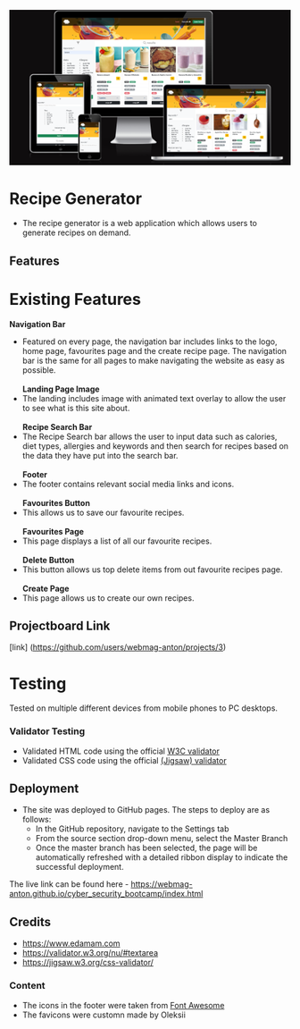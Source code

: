 ![Our Recipe App Responsive Mockup](https://github.com/webmag-anton/recipes_app_bootcamp/blob/main/assets/images/responsive-mockup.png)
# Recipe Generator
- The recipe generator is a web application which allows users to generate recipes on demand.

## Features
# Existing Features
 __Navigation Bar__ <br/>
- Featured on every page, the navigation bar includes links to the logo, home page, favourites page and the create recipe page. The navigation bar is the same for all pages to make navigating the website as easy as possible.<br/><br/>
 __Landing Page Image__ <br/>
- The landing includes image with animated text overlay to allow the user to see what is this site about.<br/><br/>
 __Recipe Search Bar__ <br/>
- The Recipe Search bar allows the user to input data such as calories, diet types, allergies and keywords and then search for recipes based on the data they have put into the search bar.<br/><br/>
 __Footer__ <br/>
- The footer contains relevant social media links and icons.<br/><br/>
 __Favourites Button__ <br/>
- This allows us to save our favourite recipes.<br/><br/>
 __Favourites Page__ <br/>
- This page displays a list of all our favourite recipes.<br/><br/>
 __Delete Button__ <br/>
- This button allows us top delete items from out favourite recipes page.<br/><br/>
 __Create Page__ <br/>
- This page allows us to create our own recipes.<br/>

## Projectboard Link
[link] (https://github.com/users/webmag-anton/projects/3)

# Testing
Tested on multiple different devices from mobile phones to PC desktops.

### Validator Testing 

- Validated HTML code using the official [W3C validator](https://validator.w3.org/nu/?doc=https%3A%2F%2Fcode-institute-org.github.io%2Flove-running-2.0%2Findex.html)
- Validated CSS code using the official [(Jigsaw) validator](https://jigsaw.w3.org/css-validator/validator?uri=https%3A%2F%2Fvalidator.w3.org%2Fnu%2F%3Fdoc%3Dhttps%253A%252F%252Fcode-institute-org.github.io%252Flove-running-2.0%252Findex.html&profile=css3svg&usermedium=all&warning=1&vextwarning=&lang=en#css)

## Deployment

- The site was deployed to GitHub pages. The steps to deploy are as follows: 
  - In the GitHub repository, navigate to the Settings tab 
  - From the source section drop-down menu, select the Master Branch
  - Once the master branch has been selected, the page will be automatically refreshed with a detailed ribbon display to indicate the successful deployment. 

The live link can be found here - https://webmag-anton.github.io/cyber_security_bootcamp/index.html

## Credits 

- https://www.edamam.com
- https://validator.w3.org/nu/#textarea
- https://jigsaw.w3.org/css-validator/

### Content 

- The icons in the footer were taken from [Font Awesome](https://fontawesome.com/)
- The favicons were customn made by Oleksii
